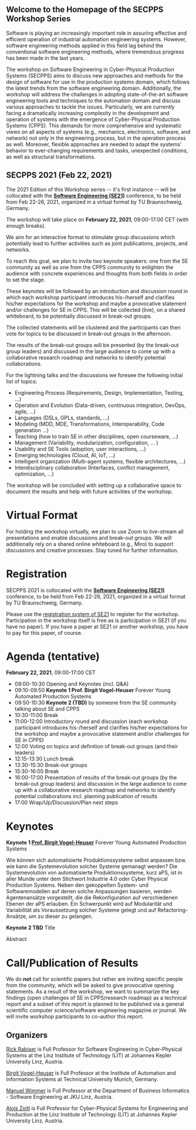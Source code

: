 ## Welcome to the Homepage of the SECPPS Workshop Series

Software is playing an increasingly important role in assuring effective and efficient operation of industrial automation engineering systems. However, software engineering methods applied in this field lag behind the conventional software engineering methods, where tremendous progress has been made in the last years.

The workshop on Software Engineering in Cyber-Physical Production Systems (SECPPS) aims to discuss new approaches and methods for the design of software for use in the production systems domain, which follows the latest trends from the software engineering domain. Additionally, the workshop will address the challenges in adopting state-of-the-art software engineering tools and techniques to the automation domain and discuss various approaches to tackle the issues. Particularly, we are currently facing a dramatically increasing complexity in the development and operation of systems with the emergence of Cyber-Physical Production Systems (CPPS). This demands for more comprehensive and systematic views on all aspects of systems (e.g., mechanics, electronics, software, and network) not only in the engineering process, but in the operation process as well. Moreover, flexible approaches are needed to adapt the systems’ behavior to ever-changing requirements and tasks, unexpected conditions, as well as structural transformations.

## SECPPS 2021 (Feb 22, 2021)

The 2021 Edition of this Workshop series -- it's first instance -- will be collocated with the <a href="https://se-2021.tu-bs.de/"><b>Software Engineering (SE21)</b></a> conference, to be held from Feb 22-26, 2021, organized in a virtual format by TU Braunschweig, Germany.

The workshop will take place on <b>February 22, 2021</b>, 09:00-17:00 CET (with enough breaks).

We aim for an interactive format to stimulate group discussions which potentially lead to further activities such as joint publications, projects, and networks.

To reach this goal, we plan to invite two keynote speakers: one from the SE community as well as one from the CPPS community to enlighten the audience with concrete experiences and thoughts from both fields in order to set the stage. 

These keynotes will be followed by an introduction and discussion round in which each workshop participant introduces his-/herself and clarifies his/her expectations for the workshop and maybe a provocative statement and/or challenges for SE in CPPS. This will be collected (live), on a shared whiteboard, to be potentially discussed in break-out groups. 

The collected statements will be clustered and the participants can then vote for topics to be discussed in break-out groups in the afternoon. 

The results of the break-out groups will be presented (by the break-out group leaders) and discussed in the large audience to come up with a collaborative research roadmap and networks to identify potential collaborations.

For the lightning talks and the discussions we foresee the following initial list of topics:

<ul>
  <li>Engineering Process (Requirements, Design, Implementation, Testing, ...)</li>
  <li>Operation and Evolution (Data-driven, continuous integration, DevOps, agile, ...)</li>
  <li>Languages (DSLs, GPLs, standards, ...)</li>
  <li>Modeling (MDD, MDE, Transformations, Interoperability, Code generation ...)</li>
  <li>Teaching (how to train SE in other disciplines, open courseware, ...)</li>
  <li>Management (Variability, modularization, configuration, ... )</li>
  <li>Usability and SE Tools (adoption, user interactions, ...)</li>
  <li>Emerging technologies (Cloud, AI, IoT, ...)</li>
  <li>Intelligent organization (Multi-agent systems, flexible architectures, ...)</li>
  <li>Interdisciplinary collaboration (Interfaces, conflict management, optimization, ...)</li>
</ul>

The workshop will be concluded with setting up a collaborative space to document the results and help with future activities of the workshop.

# Virtual Format

For holding the workshop virtually, we plan to use Zoom to live-stream all presentations and enable discussions and break-out groups. We will additionally rely on a shared online whiteboard (e.g., Miro) to support discussions and creative processes. Stay tuned for further information.

# Registration

SECPPS 2021 is collocated with the <a href="https://se-2021.tu-bs.de/"><b>Software Engineering (SE21)</b></a> conference, to be held from Feb 22-26, 2021, organized in a virtual format by TU Braunschweig, Germany.

Please use the <a href="https://se-2021.tu-bs.de/registrierung/">registration system of SE21</a> to register for the workshop. Participation in the workshop itself is free as is participation in SE21 (if you have no paper). If you have a paper at SE21 or another workshop, you have to pay for this paper, of course.

# Agenda (tentative)

<b>February 22, 2021</b>, 09:00-17:00 CET

<ul>
  <li>09:00-10:30 Opening and Keynotes (incl. Q&A)</li>
  <li>09:10-09:50 <b>Keynote 1 Prof. Birgit Vogel-Heuser</b> Forever Young Automated Production Systems</li>
  <li>09:50-10:30 <b>Keynote 2 (TBD)</b> by someone from the SE community talking about SE and CPPS</li>

  <li>10:30-11:00 Break</li>

  <li>11:00-12:00 Introductory round and discussion (each workshop participant introduces his-/herself and clarifies his/her expectations for the workshop and maybe a provocative statement and/or challenges for SE in CPPS)</li>

  <li>12:00 Voting on topics and definition of break-out groups (and their leaders)</li>

  <li>12:15-13:30 Lunch break</li>

  <li>13:30-15:30 Break-out groups</li>

  <li>15:30-16:00 Break</li>

  <li>16:00-17:00 Presentation of results of the break-out groups (by the break-out group leaders) and discussion in the large audience to come up with a collaborative research roadmap and networks to identify potential collaborations incl. planning publication of results</li>

  <li>17:00 Wrap/Up/Discussion/Plan next steps</li>
</ul>

# Keynotes

<b>Keynote 1 <a href="https://www.mw.tum.de/ais/lehrstuhl/personen/prof-vogel-heuser/">Prof. Birgit Vogel-Heuser</a></b> Forever Young Automated Production Systems

Wie können sich automatisierte Produktionssysteme selbst anpassen bzw. wie kann die Systemevolution solcher Systeme gemanagt werden? Die Systemevolution von automatisierte Produktionssysteme, kurz aPS, ist in aller Munde unter dem Stichwort Industrie 4.0 oder Cyber Physical Production Systems. Neben den gekoppelten System- und Softwaremodellen auf denen solche Anpassungen basieren, werden Agentenansätze vorgestellt, die die Rekonfiguration auf verschiedenen Ebenen der aPS erlauben. Ein Schwerpunkt wird auf Modularität und Variabilität als Voraussetzung solcher Systeme gelegt und auf Refactoring-Ansätze, um zu dieser zu gelangen.

<b>Keynote 2 TBD</b> Title

Abstract

# Call/Publication of Results

We do <b>not</b> call for scientific papers but rather are inviting specific people from the community, which will be asked to give provocative opening statements. As a result of the workshop, we want to summarize the key findings (open challenges of SE in CPPS/research roadmap) as a technical report and a subset of this report is planned to be published via a general scientific computer science/software engineering magazine or journal. We will invite workshop participants to co-author this report.

## Organizers

<a href="https://rickrabiser.github.io/rick/">Rick Rabiser</a> is Full Professor for Software Engineering in Cyber-Physical Systems at the Linz Institute of Technology (LIT) at Johannes Kepler University Linz, Austria. 

<a href="https://www.mw.tum.de/ais/lehrstuhl/personen/prof-vogel-heuser/">Birgit Vogel-Heuser</a> is Full Professor at the Institute of Automation and Information Systems at Technical University Munich, Germany. 

<a href="https://www.se.jku.at/manuel-wimmer">Manuel Wimmer</a> is Full Professor at the Department of Business Informatics - Software Engineering at JKU Linz, Austria. 

<a href="https://www.jku.at/linz-institute-of-technology/forschung/research-labs/cyber-physical-systems-lab/team/univ-prof-di-dr-alois-zoitl/">Alois Zoitl</a> is Full Professor for Cyber-Physical Systems for Engineering and Production at the Linz Institute of Technology (LIT) at Johannes Kepler University Linz, Austria. 
